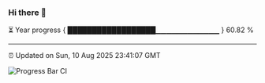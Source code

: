 ### Hi there 👋

⏳ Year progress { ██████████████████▁▁▁▁▁▁▁▁▁▁▁▁ } 60.82 %

---

⏰ Updated on Sun, 10 Aug 2025 23:41:07 GMT

![Progress Bar CI](https://github.com/IshwaranRudhara/GIT-ACTION/workflows/Progress%20Bar%20CI/badge.svg)
